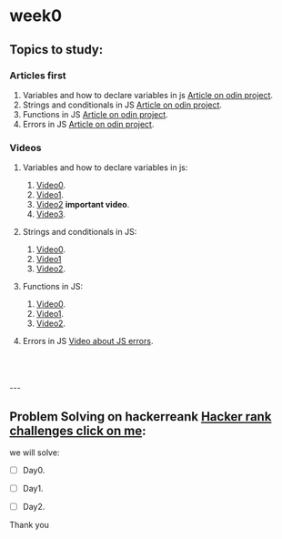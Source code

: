 # week0

## Topics to study:

### Articles first
1. Variables and how to declare variables in js [Article on odin project](https://www.theodinproject.com/lessons/foundations-fundamentals-part-1). 
2. Strings and conditionals in JS [Article on odin project](https://www.theodinproject.com/lessons/foundations-fundamentals-part-2). 
3. Functions in JS [Article on odin project](https://www.theodinproject.com/lessons/foundations-fundamentals-part-3). 
4. Errors in JS [Article on odin project](https://www.theodinproject.com/lessons/foundations-understanding-errors). 

### Videos
1. Variables and how to declare variables in js: 
   1. [Video0](https://www.youtube.com/watch?v=7J545CYg8W4&list=PL-xu4i_QDSxcoDNeh8rx5-pHCCTOg0XsI&index=2).
   2. [Video1](https://www.youtube.com/watch?v=aKKIUIcM6sE&list=PLtFbQRDJ11kFJFzd5UNy5vSnkbR031vG9&index=31). 
   3. [Video2](https://www.youtube.com/watch?v=9t-ap4CJdc8&list=PLtxOBbrOOPH662qi7iHkyH4_TY3wMslp2&index=2) **important video**. 
   4. [Video3](https://www.youtube.com/watch?v=Svl1BjWgWnU&list=PL-xu4i_QDSxcoDNeh8rx5-pHCCTOg0XsI&index=3).
  
2. Strings and conditionals in JS:
   1. [Video0](https://www.youtube.com/watch?v=pyvS0zwYbiM&list=PL-xu4i_QDSxcoDNeh8rx5-pHCCTOg0XsI&index=5). 
   2. [Video1](https://www.youtube.com/watch?v=8QZ8Ogc3lAs&list=PL-xu4i_QDSxcoDNeh8rx5-pHCCTOg0XsI&index=10) 
   3. [Video2](https://www.youtube.com/watch?v=hG-7O-_4rr4&list=PLtFbQRDJ11kFJFzd5UNy5vSnkbR031vG9&index=32). 
  
3. Functions in JS:
   1. [Video0](https://www.youtube.com/watch?v=RtNCotW8I0g&list=PL-xu4i_QDSxcoDNeh8rx5-pHCCTOg0XsI&index=4).
   2. [Video1](https://www.youtube.com/watch?v=96AvyA-okIk&list=PLtFbQRDJ11kFJFzd5UNy5vSnkbR031vG9&index=33). 
   3. [Video2](https://www.youtube.com/watch?v=otQ82Wm9lX8&list=PLtxOBbrOOPH662qi7iHkyH4_TY3wMslp2&index=3). 
   
  
4. Errors in JS [Video about JS errors](https://www.youtube.com/watch?v=O0EHKBi7iXU&list=PL-xu4i_QDSxcoDNeh8rx5-pHCCTOg0XsI&index=6). 

</br>
</br>
</br>
---

## Problem Solving on hackerreank [Hacker rank challenges click on me](https://www.hackerrank.com/domains/tutorials/10-days-of-javascript):
we will solve:
- [ ] Day0.
- [ ] Day1.
- [ ] Day2.


Thank you 

